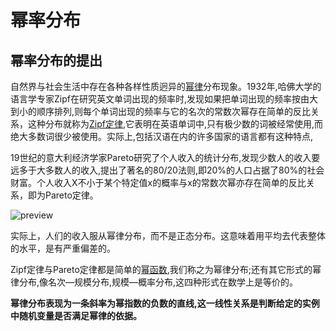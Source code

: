 # 幂率分布

## 幂率分布的提出

自然界与社会生活中存在各种各样性质迥异的[幂律](http://www.baike.com/sowiki/%E5%B9%82%E5%BE%8B?prd=content_doc_search)分布现象。1932年,哈佛大学的语言学专家Zipf在研究英文单词出现的频率时,发现如果把单词出现的频率按由大到小的顺序排列,则每个单词出现的频率与它的名次的常数次幂存在简单的反比关系，这种分布就称为[Zipf定律](http://www.baike.com/sowiki/Zipf%E5%AE%9A%E5%BE%8B?prd=content_doc_search),它表明在英语单词中,只有极少数的词被经常使用,而绝大多数词很少被使用。实际上,包括汉语在内的许多国家的语言都有这种特点,

19世纪的意大利经济学家Pareto研究了个人收入的统计分布,发现少数人的收入要远多于大多数人的收入,提出了著名的80/20法则,即20%的人口占据了80%的社会财富。个人收入X不小于某个特定值x的概率与x的常数次幂亦存在简单的反比关系，即为Pareto定律。

![preview](https://pic3.zhimg.com/v2-74d85672c7ec600c532b5a30936f5702_r.jpg)



实际上，人们的收入服从幂律分布，而不是正态分布。这意味着用平均去代表整体的水平，是有严重偏差的。

Zipf定律与Pareto定律都是简单的[幂函数](http://www.baike.com/sowiki/%E5%B9%82%E5%87%BD%E6%95%B0?prd=content_doc_search),我们称之为幂律分布;还有其它形式的幂律分布,像名次—规模分布,规模—概率分布,这四种形式在数学上是等价的。

**幂律分布表现为一条斜率为幂指数的负数的直线,这一线性关系是判断给定的实例中随机变量是否满足幂律的依据。**

